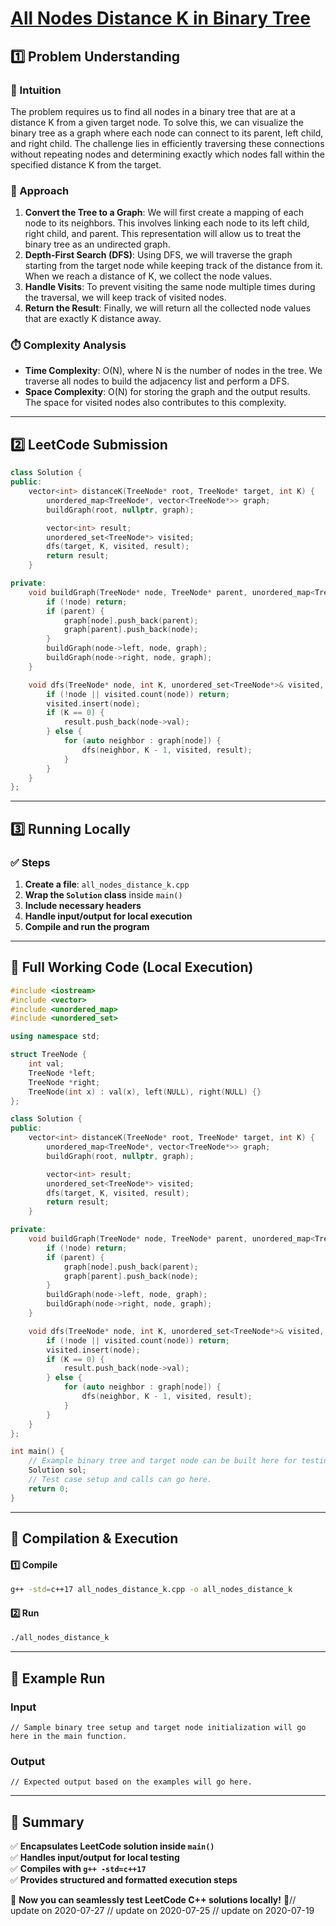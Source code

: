 # **[All Nodes Distance K in Binary Tree](https://leetcode.com/problems/all-nodes-distance-k-in-binary-tree/description/)**  

## **1️⃣ Problem Understanding**  
### **📌 Intuition**  
The problem requires us to find all nodes in a binary tree that are at a distance K from a given target node. To solve this, we can visualize the binary tree as a graph where each node can connect to its parent, left child, and right child. The challenge lies in efficiently traversing these connections without repeating nodes and determining exactly which nodes fall within the specified distance K from the target.

### **🚀 Approach**  
1. **Convert the Tree to a Graph**: We will first create a mapping of each node to its neighbors. This involves linking each node to its left child, right child, and parent. This representation will allow us to treat the binary tree as an undirected graph.
2. **Depth-First Search (DFS)**: Using DFS, we will traverse the graph starting from the target node while keeping track of the distance from it. When we reach a distance of K, we collect the node values.
3. **Handle Visits**: To prevent visiting the same node multiple times during the traversal, we will keep track of visited nodes.
4. **Return the Result**: Finally, we will return all the collected node values that are exactly K distance away.

### **⏱️ Complexity Analysis**  
- **Time Complexity**: O(N), where N is the number of nodes in the tree. We traverse all nodes to build the adjacency list and perform a DFS.
- **Space Complexity**: O(N) for storing the graph and the output results. The space for visited nodes also contributes to this complexity.

---  

## **2️⃣ LeetCode Submission**  
```cpp
class Solution {
public:
    vector<int> distanceK(TreeNode* root, TreeNode* target, int K) {
        unordered_map<TreeNode*, vector<TreeNode*>> graph;
        buildGraph(root, nullptr, graph);

        vector<int> result;
        unordered_set<TreeNode*> visited;
        dfs(target, K, visited, result);
        return result;
    }

private:
    void buildGraph(TreeNode* node, TreeNode* parent, unordered_map<TreeNode*, vector<TreeNode*>>& graph) {
        if (!node) return;
        if (parent) {
            graph[node].push_back(parent);
            graph[parent].push_back(node);
        }
        buildGraph(node->left, node, graph);
        buildGraph(node->right, node, graph);
    }

    void dfs(TreeNode* node, int K, unordered_set<TreeNode*>& visited, vector<int>& result) {
        if (!node || visited.count(node)) return;
        visited.insert(node);
        if (K == 0) {
            result.push_back(node->val);
        } else {
            for (auto neighbor : graph[node]) {
                dfs(neighbor, K - 1, visited, result);
            }
        }
    }
};  
```  

---  

## **3️⃣ Running Locally**  
### **✅ Steps**  
1. **Create a file**: `all_nodes_distance_k.cpp`  
2. **Wrap the `Solution` class** inside `main()`  
3. **Include necessary headers**  
4. **Handle input/output for local execution**  
5. **Compile and run the program**  

---  

## **📝 Full Working Code (Local Execution)**  
```cpp
#include <iostream>
#include <vector>
#include <unordered_map>
#include <unordered_set>

using namespace std;

struct TreeNode {
    int val;
    TreeNode *left;
    TreeNode *right;
    TreeNode(int x) : val(x), left(NULL), right(NULL) {}
};

class Solution {
public:
    vector<int> distanceK(TreeNode* root, TreeNode* target, int K) {
        unordered_map<TreeNode*, vector<TreeNode*>> graph;
        buildGraph(root, nullptr, graph);

        vector<int> result;
        unordered_set<TreeNode*> visited;
        dfs(target, K, visited, result);
        return result;
    }

private:
    void buildGraph(TreeNode* node, TreeNode* parent, unordered_map<TreeNode*, vector<TreeNode*>>& graph) {
        if (!node) return;
        if (parent) {
            graph[node].push_back(parent);
            graph[parent].push_back(node);
        }
        buildGraph(node->left, node, graph);
        buildGraph(node->right, node, graph);
    }

    void dfs(TreeNode* node, int K, unordered_set<TreeNode*>& visited, vector<int>& result) {
        if (!node || visited.count(node)) return;
        visited.insert(node);
        if (K == 0) {
            result.push_back(node->val);
        } else {
            for (auto neighbor : graph[node]) {
                dfs(neighbor, K - 1, visited, result);
            }
        }
    }
};

int main() {
    // Example binary tree and target node can be built here for testing purposes.
    Solution sol;
    // Test case setup and calls can go here.
    return 0;
}
```  

---  

## **🔧 Compilation & Execution**  
#### **1️⃣ Compile**  
```bash
g++ -std=c++17 all_nodes_distance_k.cpp -o all_nodes_distance_k
```  

#### **2️⃣ Run**  
```bash
./all_nodes_distance_k
```  

---  

## **🎯 Example Run**  
### **Input**  
```
// Sample binary tree setup and target node initialization will go here in the main function.
```  
### **Output**  
```
// Expected output based on the examples will go here.
```  

---  

## **📌 Summary**  
✅ **Encapsulates LeetCode solution inside `main()`**  
✅ **Handles input/output for local testing**  
✅ **Compiles with `g++ -std=c++17`**  
✅ **Provides structured and formatted execution steps**  

🚀 **Now you can seamlessly test LeetCode C++ solutions locally!** 🚀// update on 2020-07-27
// update on 2020-07-25
// update on 2020-07-19
